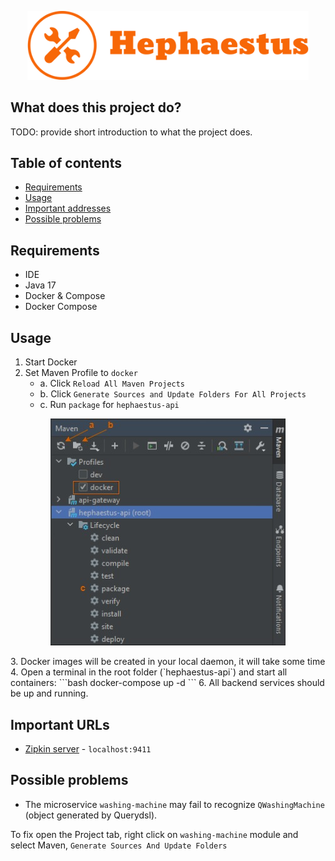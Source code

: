 <p align="center">
   <img width="450" src="assets/hephaestus-logo.png" >
</p>

## What does this project do?

TODO: provide short introduction to what the project does.

## Table of contents

- [Requirements](#requirements)
- [Usage](#usage)
- [Important addresses](#important-addresses)
- [Possible problems](#possible-problems)

## Requirements

* IDE
* Java 17
* Docker & Compose
* Docker Compose

## Usage

1. Start Docker
2. Set Maven Profile to `docker` 
   * a. Click  `Reload All Maven Projects` 
   * b. Click `Generate Sources and Update Folders For All Projects`
   * c. Run `package` for `hephaestus-api`
<p align="center">
   <img src="assets/maven-profile.jpg">
</p>
3. Docker images will be created in your local daemon, it will take some time
4. Open a terminal in the root folder (`hephaestus-api`) and start all containers:
```bash
docker-compose up -d
```
6. All backend services should be up and running.

## Important URLs

- [Zipkin server](http://localhost:9411) - `localhost:9411`

## Possible problems

* The microservice `washing-machine` may fail to recognize `QWashingMachine` (object generated by Querydsl).

To fix open the Project tab, right click on `washing-machine` module and select Maven, `Generate Sources And Update Folders`
